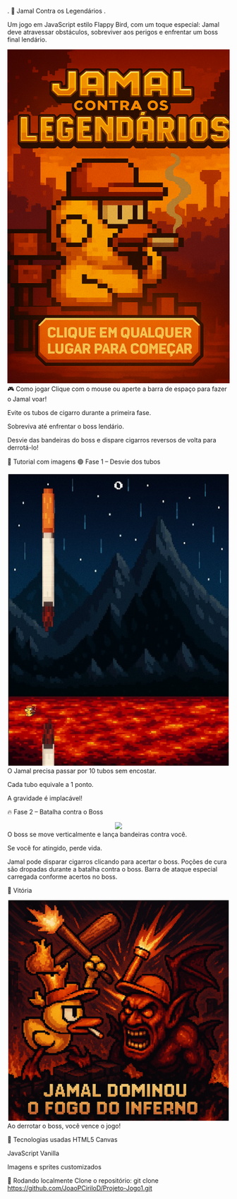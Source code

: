 . 🐤 Jamal Contra os Legendários . 

Um jogo em JavaScript estilo Flappy Bird, com um toque especial: Jamal deve atravessar obstáculos, sobreviver aos perigos e enfrentar um boss final lendário.

<div align="center"> <img src="img/menu.png" alt="Tela inicial do jogo" width="600"/> </div>
🎮 Como jogar
Clique com o mouse ou aperte a barra de espaço para fazer o Jamal voar!

Evite os tubos de cigarro durante a primeira fase.

Sobreviva até enfrentar o boss lendário.

Desvie das bandeiras do boss e dispare cigarros reversos de volta para derrotá-lo!

📸 Tutorial com imagens
🟢 Fase 1 – Desvie dos tubos
<div align="center"> <img src="img/tutorial-fase1.png" alt="Fase dos tubos" width="500"/> </div>
O Jamal precisa passar por 10 tubos sem encostar.

Cada tubo equivale a 1 ponto.

A gravidade é implacável!

🔥 Fase 2 – Batalha contra o Boss
<div align="center"> <img src="img/tutorial-boss.png alt="Fase do boss" width="500"/> </div>
O boss se move verticalmente e lança bandeiras contra você.

Se você for atingido, perde vida.

Jamal pode disparar cigarros clicando para acertar o boss.
Poções de cura são dropadas durante a batalha contra o boss.
Barra de ataque especial carregada conforme acertos no boss. 

🏁 Vitória
<div align="center"> <img src="img/cutscene5.png" alt="Tela de vitória" width="500"/> </div>
Ao derrotar o boss, você vence o jogo!


🧪 Tecnologias usadas
HTML5 Canvas

JavaScript Vanilla

Imagens e sprites customizados

🚀 Rodando localmente
Clone o repositório:
git clone https://github.com/JoaoPCiriloD/Projeto-Jogo1.git<br>
